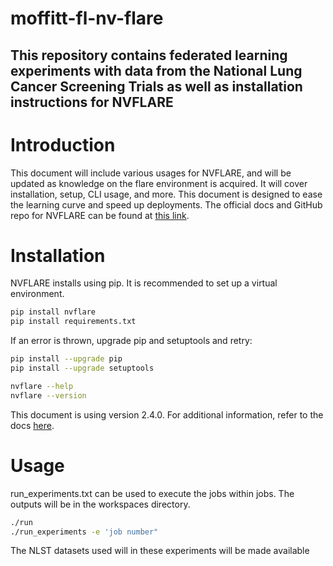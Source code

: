 # moffitt-fl-nv-flare
## This repository contains federated learning experiments with data from the National Lung Cancer Screening Trials as well as installation instructions for NVFLARE

# Introduction
This document will include various usages for NVFLARE, and will be updated as knowledge on the flare environment is acquired. It will cover installation, setup, CLI usage, and more. This document is designed to ease the learning curve and speed up deployments. The official docs and GitHub repo for NVFLARE can be found at [this link](https://developer.nvidia.com/flare).

# Installation
NVFLARE installs using pip. It is recommended to set up a virtual environment.
```sh
pip install nvflare
pip install requirements.txt
```
If an error is thrown, upgrade pip and setuptools and retry:
```sh
pip install --upgrade pip
pip install --upgrade setuptools

nvflare --help
nvflare --version
```
This document is using version 2.4.0. For additional information, refer to the docs [here](https://nvflare.readthedocs.io/en/main/getting_started.html).

# Usage
run_experiments.txt can be used to execute the jobs within jobs. The outputs will be in the workspaces directory.
```sh
./run 
./run_experiments -e 'job number"
``` 
The NLST datasets used will in these experiments will be made available

